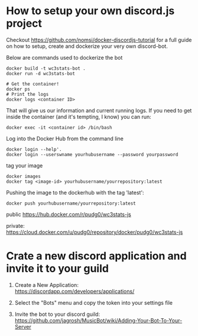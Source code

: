 # How to setup your own discord.js project

Checkout https://github.com/nomsi/docker-discordjs-tutorial for a full guide on how to setup, create and dockerize your very own discord-bot.

Below are commands used to dockerize the bot

    docker build -t wc3stats-bot .
    docker run -d wc3stats-bot

    # Get the container!
    docker ps
    # Print the logs
    docker logs <container ID>

That will give us our information and current running logs.
If you need to get inside the container (and it's tempting, I know) you can run:

    docker exec -it <container id> /bin/bash

Log into the Docker Hub from the command line

    docker login --help'.
    docker login --userswname yourhubusername --password yourpassword

tag your image

    docker images
    docker tag <image-id> yourhubusername/yourrepository:latest


Pushing the image to the dockerhub with the tag 'latest':

    docker push yourhubusername/yourrepository:latest

public https://hub.docker.com/r/pudg0/wc3stats-js

private: https://cloud.docker.com/u/pudg0/repository/docker/pudg0/wc3stats-js


# Crate a new discord application and invite it to your guild 

1) Create a New Application: https://discordapp.com/developers/applications/

2) Select the "Bots" menu and copy the token into your settings file

3) Invite the bot to your discord guild:
https://github.com/jagrosh/MusicBot/wiki/Adding-Your-Bot-To-Your-Server

